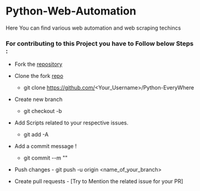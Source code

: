 # Python-Web-Automation
Here You can find various web automation and web scraping techincs



### For contributing to this Project you have to Follow below Steps :



-  Fork the [repository](https://github.com/Saicharan67/Python-EveryWhere)
  
  -  Clone the fork [repo](https://github.com/Saicharan67/Python-EveryWhere)
     - git clone https://github.com/<Your_Username>/Python-EveryWhere
  -  Create new branch 
     - git checkout -b <Your-Branch-Name>
  
  -  Add Scripts related to your respective issues.
     - git add -A
 
  -  Add a commit message !
     - git commit --m "<Added your message>"
  
  -  Push changes
    - git push -u origin <name_of_your_branch>
 
  -  Create pull requests
    - [Try to Mention the related issue for your PR]
